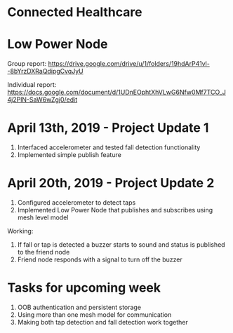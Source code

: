 # Connected Healthcare  

# Low Power Node  
Group report: https://drive.google.com/drive/u/1/folders/19hdArP41vl--8bYrzDXRaQdipgCvqJyU  

Individual report: https://docs.google.com/document/d/1UDnEOphtXhVLwG6Nfw0Mf7TCO_J4j2PlN-SaW6wZgj0/edit  

# April 13th, 2019 - Project Update 1  

1) Interfaced accelerometer and tested fall detection functionality  
2) Implemented simple publish feature  


# April 20th, 2019 - Project Update 2  

1) Configured accelerometer to detect taps  
2) Implemented Low Power Node that publishes and subscribes using mesh level model  

Working:  
1) If fall or tap is detected a buzzer starts to sound and status is published to the friend node  
2) Friend node responds with a signal to turn off the buzzer  

# Tasks for upcoming week  
1) OOB authentication and persistent storage  
2) Using more than one mesh model for communication  
3) Making both tap detection and fall detection work together  


